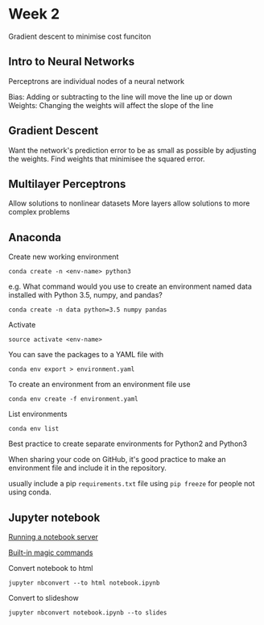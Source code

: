 # Week 2

Gradient descent to minimise cost funciton

## Intro to Neural Networks

Perceptrons are individual nodes of a neural network 

Bias: Adding or subtracting to the line will move the line up or down
Weights: Changing the weights will affect the slope of the line

## Gradient Descent

Want the network's prediction error to be as small as possible by adjusting 
the weights. Find weights that minimisee the squared error.

## Multilayer Perceptrons

Allow solutions to nonlinear datasets
More layers allow solutions to more complex problems

## Anaconda

Create new working environment

`conda create -n <env-name> python3`

e.g. What command would you use to create an environment named data installed 
with Python 3.5, numpy, and pandas?

`conda create -n data python=3.5 numpy pandas`

Activate

`source activate <env-name>`

You can save the packages to a YAML file with 

`conda env export > environment.yaml`

To create an environment from an environment file use 

`conda env create -f environment.yaml`

List environments

`conda env list`

Best practice to create separate environments for Python2 and Python3

When sharing your code on GitHub, it's good practice to make an environment 
file and include it in the repository.

usually include a pip `requirements.txt` file using `pip freeze` for people not 
using conda.

## Jupyter notebook

[Running a notebook server](https://jupyter-notebook.readthedocs.io/en/latest/public_server.html)

[Built-in magic commands](https://ipython.readthedocs.io/en/stable/interactive/magics.html)

Convert notebook to html

`jupyter nbconvert --to html notebook.ipynb`

Convert to slideshow

`jupyter nbconvert notebook.ipynb --to slides`


